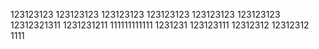 123123123
123123123
123123123
123123123
123123123
123123123
12312321311
1231231211
111111111111
1231231
123123111
12312312
12312312
1111
